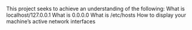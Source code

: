This project seeks to achieve an understanding of the following:
What is localhost/127.0.0.1
What is 0.0.0.0
What is /etc/hosts
How to display your machine’s active network interfaces
